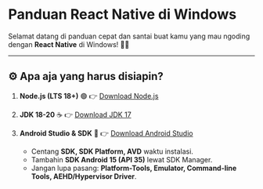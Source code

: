 #  Panduan React Native di Windows

Selamat datang di panduan cepat dan santai buat kamu yang mau ngoding dengan **React Native** di Windows! 🚀✨

---

## ⚙️ Apa aja yang harus disiapin?

1. **Node.js (LTS 18+)** 🟢
   👉 [Download Node.js](https://nodejs.org/en/download)

2. **JDK 18-20** ☕
   👉 [Download JDK 17](https://www.oracle.com/java/technologies/javase/jdk17-archive-downloads.html)


3. **Android Studio & SDK** 📱
   👉 [Download Android Studio](https://developer.android.com/studio)

   * Centang **SDK, SDK Platform, AVD** waktu instalasi.
   * Tambahin **SDK Android 15 (API 35)** lewat SDK Manager.
   * Jangan lupa pasang: **Platform-Tools, Emulator, Command-line Tools, AEHD/Hypervisor Driver**.


